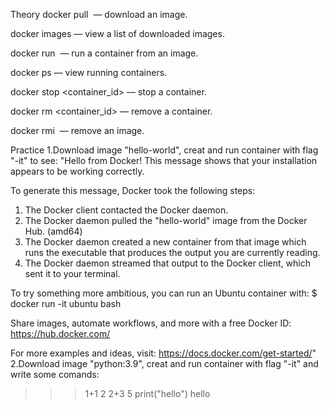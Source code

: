 Theory
docker pull <image> — download an image.

docker images — view a list of downloaded images.

docker run <image> — run a container from an image.

docker ps — view running containers.

docker stop <container_id> — stop a container.

docker rm <container_id> — remove a container.

docker rmi <image> — remove an image.

Practice
1.Download image "hello-world", creat and run container with flag "-it" to see:
"Hello from Docker!
This message shows that your installation appears to be working correctly.

To generate this message, Docker took the following steps:
 1. The Docker client contacted the Docker daemon.
 2. The Docker daemon pulled the "hello-world" image from the Docker Hub.
    (amd64)
 3. The Docker daemon created a new container from that image which runs the
    executable that produces the output you are currently reading.
 4. The Docker daemon streamed that output to the Docker client, which sent it
    to your terminal.

To try something more ambitious, you can run an Ubuntu container with:
 $ docker run -it ubuntu bash

Share images, automate workflows, and more with a free Docker ID:
 https://hub.docker.com/

For more examples and ideas, visit:
 https://docs.docker.com/get-started/"
 2.Download image "python:3.9", creat and run container with flag "-it" and write some comands:
>>> 1+1
2
>>> 2+3
5
>>> print("hello")
hello